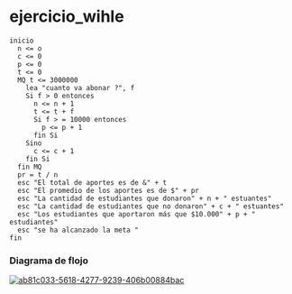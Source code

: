 # ejercicio_wihle
~~~
inicio 
  n <= o
  c <= 0
  p <= 0
  t <= 0
  MQ t <= 3000000
    lea "cuanto va abonar ?", f
    Si f > 0 entonces 
      n <= n + 1 
      t <= t + f 
      Si f > = 10000 entonces 
        p <= p + 1 
      fin Si 
    Sino 
      c <= c + 1
    fin Si 
  fin MQ
  pr = t / n 
  esc "El total de aportes es de &" + t
  esc "El promedio de los aportes es de $" + pr
  esc "La cantidad de estudiantes que donaron" + n + " estuantes"
  esc "La cantidad de estudiantes que no donaron" + c + " estuantes"
  esc "Los estudiantes que aportaron más que $10.000" + p + " estudiantes"
  esc "se ha alcanzado la meta "
fin   
~~~
 ### Diagrama de flojo 
 
<a href="https://ibb.co/ft0PvMV"><img src="https://i.ibb.co/rMy1skK/ab81c033-5618-4277-9239-406b00884bac.jpg" alt="ab81c033-5618-4277-9239-406b00884bac" border="0"></a>
